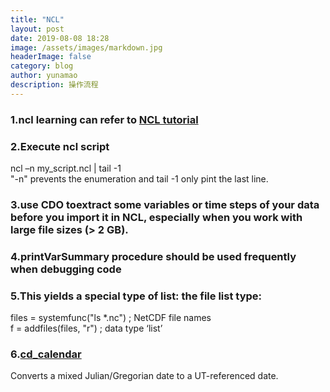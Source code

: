 ```yaml
---
title: "NCL"
layout: post
date: 2019-08-08 18:28
image: /assets/images/markdown.jpg
headerImage: false
category: blog
author: yunamao
description: 操作流程
---
```

### 1.ncl learning can refer to [NCL tutorial](https://www.ncl.ucar.edu/Document/Manuals/NCL_User_Guide/NCL_User_Guide_v1.1_Legal.pdf)
### 2.Execute ncl script<br>

ncl –n my_script.ncl | tail -1<br>
"-n" prevents the enumeration and tail -1 only pint the last line.<br>
### 3.use CDO toextract some variables or time steps of your data before you import it in NCL, especially when you work with large file sizes (> 2 GB).<br>
### 4.printVarSummary procedure should be used frequently when debugging code<br>
### 5.This yields a special type of list: the file list type:<br>
files = systemfunc("ls *.nc") ; NetCDF file names<br>
f = addfiles(files, "r") ; data type ‘list’<br>
### 6.[cd_calendar](https://www.ncl.ucar.edu/Document/Functions/Built-in/cd_calendar.shtml) <br>
Converts a mixed Julian/Gregorian date to a UT-referenced date.<br>

